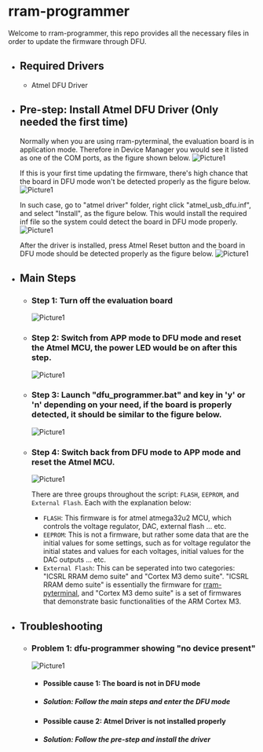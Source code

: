 # rram-programmer

Welcome to rram-programmer, this repo provides all the necessary files in order to update the firmware through DFU.

- ## Required Drivers
  - Atmel DFU Driver

- ## Pre-step: Install Atmel DFU Driver (Only needed the first time)
    Normally when you are using rram-pyterminal, the evaluation board is in application mode. Therefore in Device Manager you would see it listed as one of the COM ports, as the figure shown below.
![Picture1](https://user-images.githubusercontent.com/4018299/143365986-056bc2bd-62e2-43ff-8779-b3cc35bf9882.png)

    If this is your first time updating the firmware, there's high chance that the board in DFU mode won't be detected properly as the figure below.
![Picture1](https://user-images.githubusercontent.com/4018299/143366692-d520119c-c946-4038-9270-5b355b631aa3.png)

    In such case, go to "atmel driver" folder, right click "atmel_usb_dfu.inf", and select "Install", as the figure below. This would install the required inf file so the system could detect the board in DFU mode properly.
![Picture1](https://user-images.githubusercontent.com/4018299/143367450-af7aaa10-96bd-4d06-9305-cb0cce7fff5b.png)

    After the driver is installed, press Atmel Reset button and the board in DFU mode should be detected properly as the figure below.
![Picture1](https://user-images.githubusercontent.com/4018299/143366974-4324c8b0-6b13-4c6f-abd8-c6df71e3e25d.png)

- ## Main Steps
  - ### Step 1: Turn off the evaluation board
    ![Picture1](https://user-images.githubusercontent.com/4018299/143366200-1b21984f-7edd-4920-9431-c1d54f066c49.png)

  - ### Step 2: Switch from APP mode to DFU mode and reset the Atmel MCU, the power LED would be on after this step.
    ![Picture1](https://user-images.githubusercontent.com/4018299/143720957-882e2e4d-75b8-4611-98f1-36fea43fd9ed.png)

  - ### Step 3: Launch "dfu_programmer.bat" and key in 'y' or 'n' depending on your need, if the board is properly detected, it should be similar to the figure below.
    ![Picture1](https://user-images.githubusercontent.com/4018299/143366541-bbec3986-387d-4845-94d4-0b3bedbc0152.png)

  - ### Step 4: Switch back from DFU mode to APP mode and reset the Atmel MCU.
    ![Picture1](https://user-images.githubusercontent.com/4018299/143720880-0ca0e63b-d81d-408a-817c-5163b92f8960.png)

    There are three groups throughout the script: `FLASH`, `EEPROM`, and `External Flash`. Each with the explanation below:
    - `FLASH`: This firmware is for atmel atmega32u2 MCU, which controls the voltage regulator, DAC, external flash ... etc.
    - `EEPROM`: This is not a firmware, but rather some data that are the initial values for some settings, such as for voltage regulator the initial states and values for each voltages, initial values for the DAC outputs ... etc.
    - `External Flash`: This can be seperated into two categories: "ICSRL RRAM demo suite" and "Cortex M3 demo suite". "ICSRL RRAM demo suite" is essentially the firmware for [rram-pyterminal](https://github.com/muyachang/rram-pyterminal), and "Cortex M3 demo suite" is a set of firmwares that demonstrate basic functionalities of the ARM Cortex M3.

- ## Troubleshooting
  - ### Problem 1: dfu-programmer showing "no device present"
    ![Picture1](https://user-images.githubusercontent.com/4018299/143367076-c21a5b4f-c580-4467-a8c4-951ff3b7d060.png)

    - #### Possible cause 1: The board is not in DFU mode
    - ##### Solution: Follow the main steps and enter the DFU mode

    - #### Possible cause 2: Atmel Driver is not installed properly
    - ##### Solution: Follow the pre-step and install the driver

